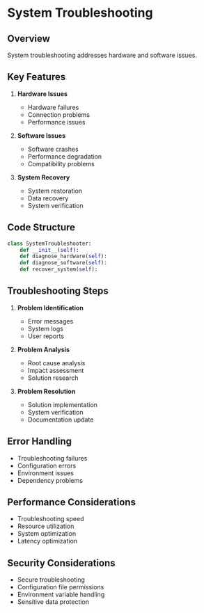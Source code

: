 # System Troubleshooting

## Overview
System troubleshooting addresses hardware and software issues.

## Key Features
1. **Hardware Issues**
   - Hardware failures
   - Connection problems
   - Performance issues

2. **Software Issues**
   - Software crashes
   - Performance degradation
   - Compatibility problems

3. **System Recovery**
   - System restoration
   - Data recovery
   - System verification

## Code Structure
```python
class SystemTroubleshooter:
    def __init__(self):
    def diagnose_hardware(self):
    def diagnose_software(self):
    def recover_system(self):
```

## Troubleshooting Steps
1. **Problem Identification**
   - Error messages
   - System logs
   - User reports

2. **Problem Analysis**
   - Root cause analysis
   - Impact assessment
   - Solution research

3. **Problem Resolution**
   - Solution implementation
   - System verification
   - Documentation update

## Error Handling
- Troubleshooting failures
- Configuration errors
- Environment issues
- Dependency problems

## Performance Considerations
- Troubleshooting speed
- Resource utilization
- System optimization
- Latency optimization

## Security Considerations
- Secure troubleshooting
- Configuration file permissions
- Environment variable handling
- Sensitive data protection